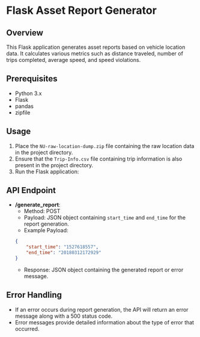 # Flask Asset Report Generator

## Overview
This Flask application generates asset reports based on vehicle location data. It calculates various metrics such as distance traveled, number of trips completed, average speed, and speed violations.

## Prerequisites
- Python 3.x
- Flask
- pandas
- zipfile

## Usage
1. Place the `NU-raw-location-dump.zip` file containing the raw location data in the project directory.
2. Ensure that the `Trip-Info.csv` file containing trip information is also present in the project directory.
3. Run the Flask application:

## API Endpoint
- **/generate_report**: 
    - Method: POST
    - Payload: JSON object containing `start_time` and `end_time` for the report generation.
    - Example Payload:
    ```json
    {
        "start_time": "1527618557",
        "end_time": "20180312172929"
    }
    ```
    - Response: JSON object containing the generated report or error message.

## Error Handling
- If an error occurs during report generation, the API will return an error message along with a 500 status code.
- Error messages provide detailed information about the type of error that occurred.

